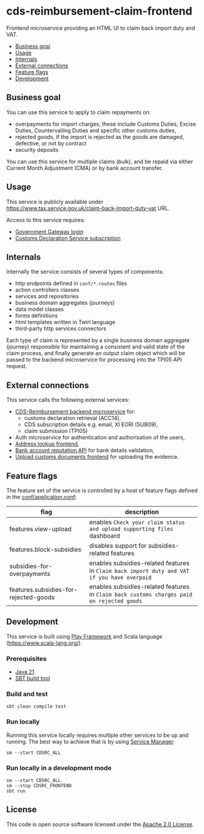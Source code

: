 # cds-reimbursement-claim-frontend

Frontend microservice providing an HTML UI to claim back import duty and VAT.

- [Business goal](#business-goal)
- [Usage](#usage)
- [Internals](#internal)
- [External connections](#external-connections)
- [Feature flags](#feature-flags)
- [Development](#development)

## Business goal

You can use this service to apply to claim repayments on:
 - overpayments for import charges, these include Customs Duties, Excise Duties, Countervailing Duties and specific other customs duties,
 - rejected goods, if the import is  rejected  as the goods are damaged, defective, or not by contract
 - security deposits

You can use this service for multiple claims (bulk), and be repaid via either Current Month Adjustment (CMA) or by bank account transfer.

## Usage

This service is publicly available under <https://www.tax.service.gov.uk/claim-back-import-duty-vat> URL. 

Access to this service requires:
 - [Government Gateway login](https://www.gov.uk/log-in-register-hmrc-online-services)
 - [Customs Declaration Service subscription](https://www.gov.uk/guidance/get-access-to-the-customs-declaration-service)

## Internals

Internally the service consists of several types of components:
 - http endpoints defined in `conf/*.routes` files
 - action controllers classes
 - services and repositories
 - business domain aggregates (journeys)
 - data model classes
 - forms definitions
 - html templates written in Twirl language
 - third-party http services connectors

Each type of claim is represented by a single business domain aggregate (journey) responsible for maintaining a consistent and valid state of the claim process, and finally generate an output claim object which will be passed to the backend microservice for processing into the TPI05 API request.

## External connections

This service calls the following external services:
 - [CDS-Reimbursement backend microservice](https://github.com/hmrc/cds-reimbursement-claim) for:
   - customs declaration retrieval (ACC14),
   - CDS subscription details e.g. email, XI EORI (SUB09),
   - claim submission (TPI05)
- Auth microservice for authentication and authorisation of the users,
- [Address lookup frontend](https://github.com/hmrc/address-lookup-frontend/blob/main/README.md),
- [Bank account reputation API](https://github.com/hmrc/bank-account-reputation/blob/main/docs/README.md) for bank details validation,
- [Upload customs documents frontend](https://github.com/hmrc/upload-customs-documents-frontend) for uploading the evidence.

## Feature flags

The feature set of the service is controlled by a host of feature flags defined in the [conf/application.conf](https://github.com/hmrc/cds-reimbursement-claim-frontend/blob/main/conf/application.conf#L221-L229):

| flag | description |
|------|-------------|
| features.view-upload | enables `Check your claim status and upload supporting files` dashboard |
| features.block-subsidies | disables support for subsidies-related features |
| subsidies-for-overpayments | enables subsidies-related features in `Claim back import duty and VAT if you have overpaid` |
| features.subsidies-for-rejected-goods | enables subsidies-related features in `Claim back customs charges paid on rejected goods` |

## Development

This service is built using [Play Framework](https://www.playframework.com/) and Scala language (https://www.scala-lang.org/).

### Prerequisites
 - [Java 21](https://adoptium.net/)
 - [SBT build tool](https://www.scala-sbt.org/)

### Build and test

    sbt clean compile test

### Run locally

Running this service locally requires multiple other services to be up and running. The best way to achieve that is by using [Service Manager](https://github.com/hmrc/sm2):

    sm --start CDSRC_ALL

### Run locally in a development mode

    sm --start CDSRC_ALL
    sm --stop CDSRC_FRONTEND
    sbt run

## License

This code is open source software licensed under the [Apache 2.0 License]("http://www.apache.org/licenses/LICENSE-2.0.html").

